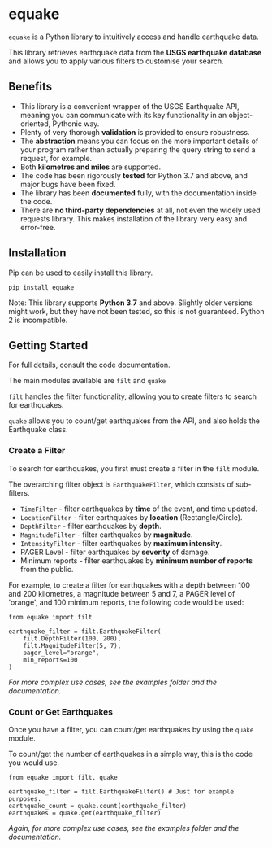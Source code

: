 # equake
`equake` is a Python library to intuitively access and handle earthquake data.

This library retrieves earthquake data from the **USGS earthquake database** and allows
you to apply various filters to customise your search.

## Benefits

- This library is a convenient wrapper of the USGS Earthquake API, meaning you
  can communicate with its key functionality in an object-oriented, Pythonic way.
- Plenty of very thorough **validation** is provided to ensure robustness.
- The **abstraction** means you can focus on the more important details of your
  program rather than actually preparing the query string to send a request, for example.
- Both **kilometres and miles** are supported.
- The code has been rigorously **tested** for Python 3.7 and above, and major bugs have been fixed.
- The library has been **documented** fully, with the documentation inside the code.
- There are **no third-party dependencies** at all, not even the widely used requests library.
  This makes installation of the library very easy and error-free.

## Installation

Pip can be used to easily install this library.

`pip install equake`

Note: This library supports **Python 3.7** and above. Slightly older versions might work, but
they have not been tested, so this is not guaranteed. Python 2 is incompatible.

## Getting Started

For full details, consult the code documentation.

The main modules available are `filt` and `quake`

`filt` handles the filter functionality, allowing you to create filters to search for earthquakes.

`quake` allows you to count/get earthquakes from the API, and also holds the Earthquake class.

### Create a Filter

To search for earthquakes, you first must create a filter in the `filt` module.

The overarching filter object is `EarthquakeFilter`, which consists of sub-filters.
- `TimeFilter` - filter earthquakes by **time** of the event, and time updated.
- `LocationFilter` - filter earthquakes by **location** (Rectangle/Circle).
- `DepthFilter` - filter earthquakes by **depth**.
- `MagnitudeFilter` - filter earthquakes by **magnitude**.
- `IntensityFilter` - filter earthquakes by **maximum intensity**.
- PAGER Level - filter earthquakes by **severity** of damage.
- Minimum reports - filter earthquakes by **minimum number of reports** from the public.

For example, to create a filter for earthquakes with a depth between 100 and 200 kilometres,
a magnitude between 5 and 7, a PAGER level of 'orange', and 100 minimum reports, the
following code would be used:

```
from equake import filt

earthquake_filter = filt.EarthquakeFilter(
    filt.DepthFilter(100, 200),
    filt.MagnitudeFilter(5, 7),
    pager_level="orange",
    min_reports=100
)
```

*For more complex use cases, see the examples folder and the documentation.*

### Count or Get Earthquakes

Once you have a filter, you can count/get earthquakes by using the `quake` module.

To count/get the number of earthquakes in a simple way, this is the code you would use.

```
from equake import filt, quake

earthquake_filter = filt.EarthquakeFilter() # Just for example purposes.
earthquake_count = quake.count(earthquake_filter)
earthquakes = quake.get(earthquake_filter)
```

*Again, for more complex use cases, see the examples folder and the documentation.*
